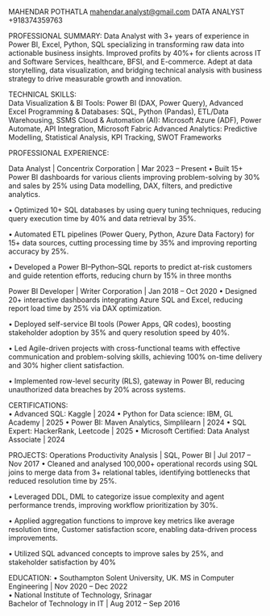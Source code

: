 MAHENDAR POTHATLA                                                                            mahendar.analyst@gmail.com 
DATA ANALYST                                                                                 +918374359763
  	
PROFESSIONAL SUMMARY: 
Data Analyst with 3+ years of experience in Power BI, Excel, Python, SQL specializing in transforming raw data into actionable business insights. Improved profits by 40%+ for clients across IT and Software Services, healthcare, BFSI, and E-commerce. Adept at data storytelling, data visualization, and bridging technical analysis with business strategy to drive measurable growth and innovation.

TECHNICAL SKILLS:                                                                           
Data Visualization & BI Tools: Power BI (DAX, Power Query), Advanced Excel
Programming & Databases: SQL, Python (Pandas), ETL/Data Warehousing, SSMS
Cloud & Automation (AI): Microsoft Azure (ADF), Power Automate, API Integration, Microsoft Fabric
Advanced Analytics: Predictive Modelling, Statistical Analysis, KPI Tracking, SWOT Frameworks

PROFESSIONAL EXPERIENCE: 

 Data Analyst | Concentrix Corporation | Mar 2023 – Present
•	Built 15+ Power BI dashboards for various clients improving problem-solving by 30% and sales by 25% using Data modelling, DAX, filters, and predictive analytics.

•	Optimized 10+ SQL databases by using query tuning techniques, reducing query execution time by 40% and data retrieval by 35%.

•	Automated ETL pipelines (Power Query, Python, Azure Data Factory) for 15+ data sources, cutting processing time by 35% and improving reporting accuracy by 25%.

•	Developed a Power BI–Python–SQL reports to predict at-risk customers and guide retention efforts, reducing churn by 15% in three months


Power BI Developer | Writer Corporation | Jan 2018 – Oct 2020 
•	Designed 20+ interactive dashboards integrating Azure SQL and Excel, reducing report load time by 25% via DAX optimization.

•	Deployed self-service BI tools (Power Apps, QR codes), boosting stakeholder adoption by 35% and query resolution speed by 40%.

•	Led Agile-driven projects with cross-functional teams with effective communication and problem-solving skills, achieving 100% on-time delivery and 30% higher client satisfaction.

•	Implemented row-level security (RLS), gateway in Power BI, reducing unauthorized data breaches by 20% across systems.

CERTIFICATIONS:     
•	Advanced SQL: Kaggle | 2024
•	Python for Data science: IBM, GL Academy | 2025
•	Power BI: Maven Analytics, Simplilearn | 2024
•	SQL Expert: HackerRank, Leetcode | 2025
•	Microsoft Certified: Data Analyst Associate | 2024

                           
PROJECTS:
 Operations Productivity Analysis | SQL, Power BI | Jul 2017 – Nov 2017
•	Cleaned and analysed 100,000+ operational records using SQL joins to merge data from 3+ relational tables, identifying bottlenecks that reduced resolution time by 25%.  

•	Leveraged DDL, DML to categorize issue complexity and agent performance trends, improving workflow prioritization by 30%.  

•	Applied aggregation functions to improve key metrics like average resolution time, Customer satisfaction score, enabling data-driven process improvements.

•	Utilized SQL advanced concepts to improve sales by 25%, and stakeholder satisfaction by 40%


EDUCATION: 
•	Southampton Solent University, UK. 
MS in Computer Engineering | Nov 2020 – Dec 2022             
•	National Institute of Technology, Srinagar                                                    
Bachelor of Technology in IT | Aug 2012 – Sep 2016                                    

